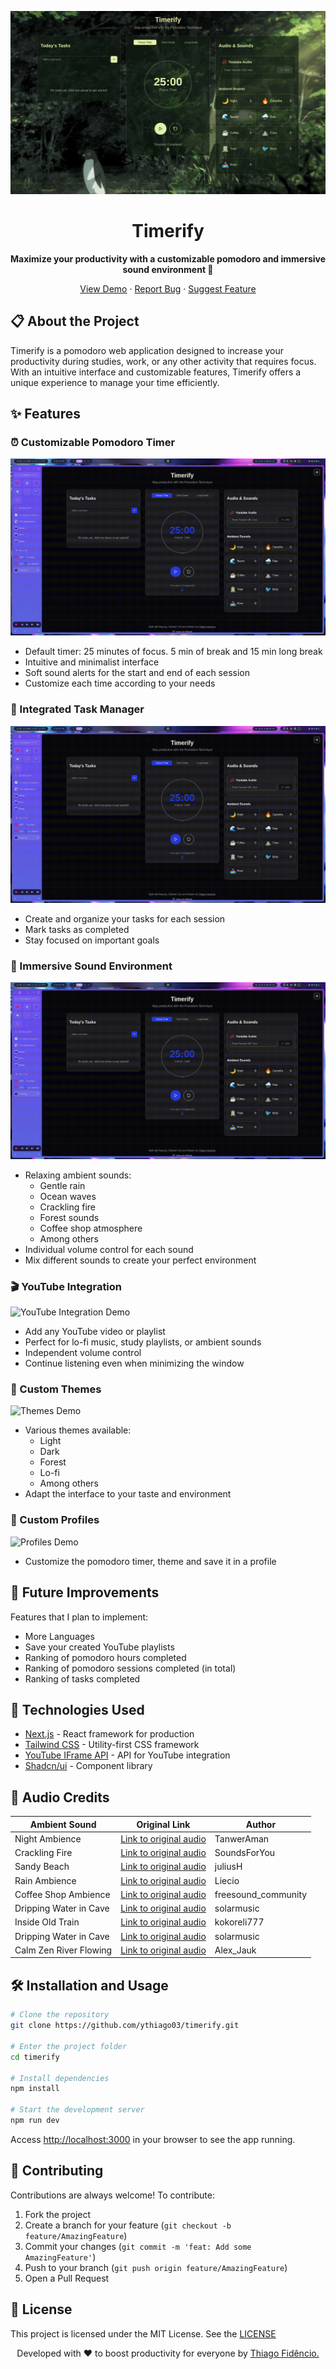 <div align="center">

![Forest Theme](./public//assets/theme-forest.png)

# Timerify
  
**Maximize your productivity with a customizable pomodoro and immersive sound environment 🎯**  

  [View Demo](https://timerify.thiagof.com/) ·  [Report Bug](https://github.com/ythiago03/timerify/issues) ·  [Suggest Feature](https://github.com/ythiago03/timerify/issues)

</div>

## 📋 About the Project

Timerify is a pomodoro web application designed to increase your productivity during studies, work, or any other activity that requires focus. With an intuitive interface and customizable features, Timerify offers a unique experience to manage your time efficiently.

## ✨ Features

### ⏰ Customizable Pomodoro Timer

![Timer Pomodoro Demo](./public/gifs/timer-demo.gif)

- Default timer: 25 minutes of focus. 5 min of break and 15 min long break
- Intuitive and minimalist interface
- Soft sound alerts for the start and end of each session
- Customize each time according to your needs

### 📝 Integrated Task Manager

![Todo List Demo](./public/gifs/todo-demo.gif)

- Create and organize your tasks for each session
- Mark tasks as completed
- Stay focused on important goals

### 🎵 Immersive Sound Environment

![Ambient Sounds Demo](./public/gifs/sounds-demo.gif)

- Relaxing ambient sounds:
  - Gentle rain
  - Ocean waves
  - Crackling fire
  - Forest sounds
  - Coffee shop atmosphere
  - Among others
- Individual volume control for each sound
- Mix different sounds to create your perfect environment

### 🎬 YouTube Integration

![YouTube Integration Demo](./public/gifs/youtube-demo.gif)

- Add any YouTube video or playlist
- Perfect for lo-fi music, study playlists, or ambient sounds
- Independent volume control
- Continue listening even when minimizing the window

### 🎨 Custom Themes

![Themes Demo](./public/gifs/themes-demo.gif)

- Various themes available:
  - Light
  - Dark
  - Forest
  - Lo-fi
  - Among others
- Adapt the interface to your taste and environment

### 👤 Custom Profiles

![Profiles Demo](./public/gifs/profile-demo.gif)

- Customize the pomodoro timer, theme and save it in a profile

## 📝 Future Improvements

Features that I plan to implement:

- More Languages
- Save your created YouTube playlists
- Ranking of pomodoro hours completed
- Ranking of pomodoro sessions completed (in total)
- Ranking of tasks completed

## 🚀 Technologies Used

- [Next.js](https://nextjs.org/) - React framework for production
- [Tailwind CSS](https://tailwindcss.com/) - Utility-first CSS framework
- [YouTube IFrame API](https://developers.google.com/youtube/iframe_api_reference) - API for YouTube integration
- [Shadcn/ui](https://ui.shadcn.com/) - Component library

## 🎵 Audio Credits

| Ambient Sound | Original Link | Author |
|--------------|---------------|--------|
| Night Ambience | [Link to original audio](https://pixabay.com/sound-effects/night-ambience-with-cricket-sound-271304/) | TanwerAman |
| Crackling Fire | [Link to original audio](https://pixabay.com/sound-effects/campfire-crackling-fireplace-sound-119594/) | SoundsForYou |
| Sandy Beach | [Link to original audio](https://pixabay.com/sound-effects/sandy-beach-calm-waves-water-nature-sounds-8052/) | juliusH |
| Rain Ambience | [Link to original audio](https://pixabay.com/sound-effects/calming-rain-257596/) | Liecio | 
| Coffee Shop Ambience | [Link to original audio](https://pixabay.com/sound-effects/ambience-coffee-shop-4-17028/) | freesound_community |
| Dripping Water in Cave | [Link to original audio](https://pixabay.com/sound-effects/dripping-water-in-cave-114694/) | solarmusic |
| Inside Old Train | [Link to original audio](https://pixabay.com/sound-effects/inside-old-train-169418/) | kokoreli777 |
| Dripping Water in Cave | [Link to original audio]() | solarmusic |
| Calm Zen River Flowing | [Link to original audio](https://pixabay.com/sound-effects/calm-zen-river-flowing-228223/) | Alex_Jauk |

## 🛠️ Installation and Usage

```bash
# Clone the repository
git clone https://github.com/ythiago03/timerify.git

# Enter the project folder
cd timerify

# Install dependencies
npm install

# Start the development server
npm run dev
```

Access [http://localhost:3000](http://localhost:3000) in your browser to see the app running.

## 🤝 Contributing

Contributions are always welcome! To contribute:

1. Fork the project
2. Create a branch for your feature (`git checkout -b feature/AmazingFeature`)
3. Commit your changes (`git commit -m 'feat: Add some AmazingFeature'`)
4. Push to your branch (`git push origin feature/AmazingFeature`)
5. Open a Pull Request

## 📝 License

This project is licensed under the MIT License. See the [LICENSE](LICENSE)

<div align="center" style=>
 Developed with ❤️ to boost productivity for everyone by <a href="https://thiagof.com/" target="_ blank">Thiago Fidêncio.</a>
</div>
